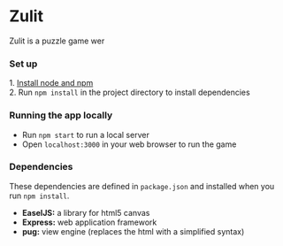 # Zulit
Zulit is a puzzle game wer

### Set up

1\. [Install node and npm](https://nodejs.org/en.)  
2\. Run `npm install` in the project directory to install dependencies

### Running the app locally
- Run `npm start` to run a local server
- Open `localhost:3000` in your web browser to run the game

### Dependencies
These dependencies are defined in `package.json` and installed when you run `npm install`.
  - **EaselJS:** a library for html5 canvas
  - **Express:** web application framework
  - **pug:** view engine (replaces the html with a simplified syntax)